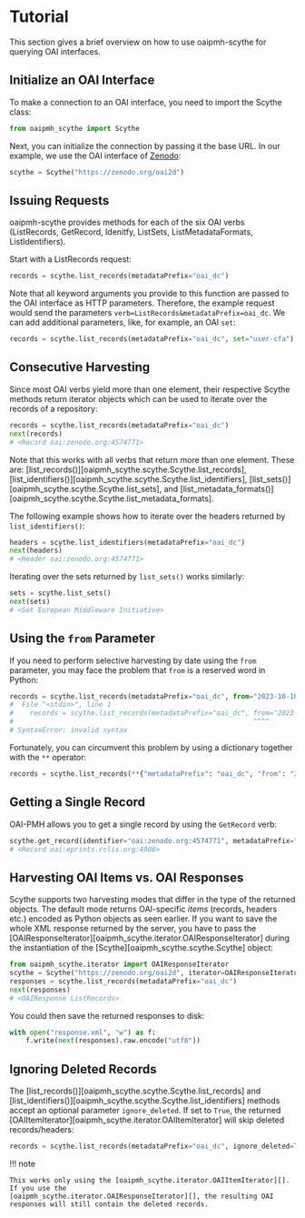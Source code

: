 # Tutorial

This section gives a brief overview on how to use oaipmh-scythe for querying OAI interfaces.

## Initialize an OAI Interface

To make a connection to an OAI interface, you need to import the Scythe class:

```python
from oaipmh_scythe import Scythe
```

Next, you can initialize the connection by passing it the base URL. In
our example, we use the OAI interface of [Zenodo](https://zenodo.org/oai2d):

```python
scythe = Scythe("https://zenodo.org/oai2d")
```

## Issuing Requests

oaipmh-scythe provides methods for each of the six OAI verbs (ListRecords,
GetRecord, Idenitfy, ListSets, ListMetadataFormats, ListIdentifiers).

Start with a ListRecords request:

```python
records = scythe.list_records(metadataPrefix="oai_dc")
```

Note that all keyword arguments you provide to this function are passed
to the OAI interface as HTTP parameters. Therefore, the example request
would send the parameters `verb=ListRecords&metadataPrefix=oai_dc`. We
can add additional parameters, like, for example, an OAI `set`:

```python
records = scythe.list_records(metadataPrefix="oai_dc", set="user-cfa")
```

## Consecutive Harvesting

Since most OAI verbs yield more than one element, their respective
Scythe methods return iterator objects which can be used to iterate over
the records of a repository:

```python
records = scythe.list_records(metadataPrefix="oai_dc")
next(records)
# <Record oai:zenodo.org:4574771>
```

Note that this works with all verbs that return more than one element.
These are: [list_records()][oaipmh_scythe.scythe.Scythe.list_records],
[list_identifiers()][oaipmh_scythe.scythe.Scythe.list_identifiers], [list_sets()][oaipmh_scythe.scythe.Scythe.list_sets],
and [list_metadata_formats()][oaipmh_scythe.scythe.Scythe.list_metadata_formats].

The following example shows how to iterate over the headers returned by
`list_identifiers()`:

```python
headers = scythe.list_identifiers(metadataPrefix="oai_dc")
next(headers)
# <Header oai:zenodo.org:4574771>
```

Iterating over the sets returned by `list_sets()` works similarly:

```python
sets = scythe.list_sets()
next(sets)
# <Set European Middleware Initiative>
```

## Using the `from` Parameter

If you need to perform selective harvesting by date using the `from`
parameter, you may face the problem that `from` is a reserved word in
Python:

```python
records = scythe.list_records(metadataPrefix="oai_dc", from="2023-10-10")
#  File "<stdin>", line 1
#    records = scythe.list_records(metadataPrefix="oai_dc", from="2023-10-10")
#                                                           ^^^^
# SyntaxError: invalid syntax
```

Fortunately, you can circumvent this problem by using a dictionary together with the `**` operator:

```python
records = scythe.list_records(**{"metadataPrefix": "oai_dc", "from": "2023-10-10"})
```

## Getting a Single Record

OAI-PMH allows you to get a single record by using the `GetRecord` verb:

```python
scythe.get_record(identifier="oai:zenodo.org:4574771", metadataPrefix="oai_dc")
# <Record oai:eprints.rclis.org:4088>
```

## Harvesting OAI Items vs. OAI Responses

Scythe supports two harvesting modes that differ in the type of the
returned objects. The default mode returns OAI-specific *items*
(records, headers etc.) encoded as Python objects as seen earlier. If
you want to save the whole XML response returned by the server, you have
to pass the [OAIResponseIterator][oaipmh_scythe.iterator.OAIResponseIterator] during the instantiation of the
[Scythe][oaipmh_scythe.scythe.Scythe] object:

```python
from oaipmh_scythe.iterator import OAIResponseIterator
scythe = Scythe("https://zenodo.org/oai2d", iterator=OAIResponseIterator)
responses = scythe.list_records(metadataPrefix="oai_dc")
next(responses)
# <OAIResponse ListRecords>
```

You could then save the returned responses to disk:

```python
with open("response.xml", "w") as f:
    f.write(next(responses).raw.encode("utf8"))
```

## Ignoring Deleted Records

The [list_records()][oaipmh_scythe.scythe.Scythe.list_records] and
[list_identifiers()][oaipmh_scythe.scythe.Scythe.list_identifiers] methods accept an optional parameter `ignore_deleted`.
If set to `True`, the returned [OAIItemIterator][oaipmh_scythe.iterator.OAIItemIterator] will skip deleted records/headers:

```python
records = scythe.list_records(metadataPrefix="oai_dc", ignore_deleted=True)
```

!!! note

    This works only using the [oaipmh_scythe.iterator.OAIItemIterator][]. If you use the
    [oaipmh_scythe.iterator.OAIResponseIterator][], the resulting OAI responses will still contain the deleted records.
